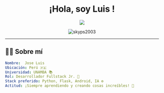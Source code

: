 <h1 align="center">
   ¡Hola, soy Luis !  
</h1>

<p align="center">
  <img src="https://readme-typing-svg.herokuapp.com?font=Fira+Code&size=22&pause=1000&center=true&vCenter=true&width=500&lines=Desarrollador+Fullstack+Junior;Amante+del+Big+Data+y+la+IA;Explorando+el+universo+digital+💡;Construyendo+soluciones+con+pasión+🔥" />
</p>

<p align="center">
  <img src="https://komarev.com/ghpvc/?username=skyps2003&label=Visitas+al+perfil&color=1E90FF&style=flat-square" alt="skyps2003" />
</p>

---

## 🧑‍💻 Sobre mí

```yaml
Nombre:  Jose Luis
Ubicación: Perú 🇵🇪
Universidad: UNAMBA 📚
Rol: Desarrollador Fullstack Jr. 🧠
Stack preferido: Python, Flask, Android, IA ⚙️
Actitud: ¡Siempre aprendiendo y creando cosas increíbles! 🚀
